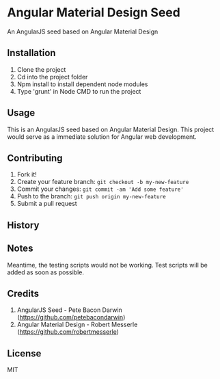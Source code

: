# Angular Material Design Seed
An AngularJS seed based on Angular Material Design

## Installation
1. Clone the project
2. Cd into the project folder
3. Npm install to install dependent node modules
4. Type 'grunt' in Node CMD to run the project

## Usage
This is an AngularJS seed based on Angular Material Design. This project would serve as a immediate solution for Angular web development. 

## Contributing
1. Fork it!
2. Create your feature branch: `git checkout -b my-new-feature`
3. Commit your changes: `git commit -am 'Add some feature'`
4. Push to the branch: `git push origin my-new-feature`
5. Submit a pull request

## History

## Notes
Meantime, the testing scripts would not be working. Test scripts will be added as soon as possible. 


## Credits
1. AngularJS Seed - Pete Bacon Darwin (https://github.com/petebacondarwin)
2. Angular Material Design - Robert Messerle (https://github.com/robertmesserle)

## License
MIT